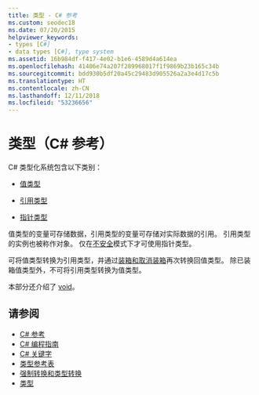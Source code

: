```yaml
---
title: 类型 - C# 参考
ms.custom: seodec18
ms.date: 07/20/2015
helpviewer_keywords:
- types [C#]
- data types [C#], type system
ms.assetid: 16b984df-f417-4e02-b1e6-4589d4a614ea
ms.openlocfilehash: 41406e74a207f289968017f1f9869b23b165c34b
ms.sourcegitcommit: bdd930b5df20a45c29483d905526a2a3e4d17c5b
ms.translationtype: HT
ms.contentlocale: zh-CN
ms.lasthandoff: 12/11/2018
ms.locfileid: "53236656"
---
```

# <a name="types-c-reference"></a>类型（C# 参考）

C# 类型化系统包含以下类别：

- [值类型](value-types.md)

- [引用类型](reference-types.md)

- [指针类型](../../programming-guide/unsafe-code-pointers/pointer-types.md)

 值类型的变量可存储数据，引用类型的变量可存储对实际数据的引用。 引用类型的实例也被称作对象。 仅在[不安全](unsafe.md)模式下才可使用指针类型。

 可将值类型转换为引用类型，并通过[装箱和取消装箱](../../../csharp/programming-guide/types/boxing-and-unboxing.md)再次转换回值类型。 除已装箱值类型外，不可将引用类型转换为值类型。

 本部分还介绍了 [void](void.md)。

## <a name="see-also"></a>请参阅

- [C# 参考](../index.md)
- [C# 编程指南](../../programming-guide/index.md)
- [C# 关键字](index.md)
- [类型参考表](reference-tables-for-types.md)
- [强制转换和类型转换](../../programming-guide/types/casting-and-type-conversions.md)
- [类型](../../programming-guide/types/index.md)
